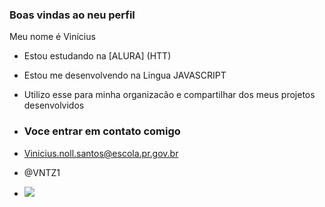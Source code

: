 ### Boas vindas ao neu perfil  

Meu nome é Vinícius 

- Estou estudando na [ALURA] (HTT)
- Estou me desenvolvendo na Lingua JAVASCRIPT
- Utilizo esse para minha organizacão e compartilhar dos meus projetos desenvolvidos 

- ### Voce entrar em contato comigo 

- Vinicius.noll.santos@escola.pr.gov.br

- @VNTZ1

- ![](HTTPS://media.tenor.com/i711TDaTPtuAAAAC/naruto.gif)
